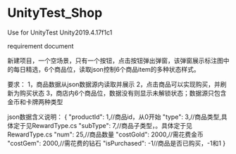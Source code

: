 # UnityTest_Shop
Use for UnityTest 
Unity2019.4.17f1c1

requirement document

新建项目，一个空场景，只有一个按钮，点击按钮弹出弹窗，该弹窗展示标注图中的每日精选，6个商品位，读取json控制6个商品item的多种状态样式。

要求：
1，商品数据从json数据源内读取并展示
2，点击商品可以实现购买，并刷新为购买状态
3，商店内6个商品位，数据没有则显示未解锁状态；数据源只包含金币和卡牌两种类型

json数据含义说明：
{
    "productId": 1,//商品id，从0开始
    "type": 3,//商品类型,具体定于见RewardType.cs
    "subType": 7,//商品子类型，。具体定于见RewardType.cs
    "num": 25,//商品数量
    "costGold": 2000,//需花费金币
    "costGem": 2000,//需花费的钻石
    "isPurchased": -1//商品是否已购买，-1和1
}
